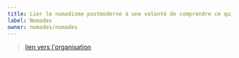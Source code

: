 ```yaml
---
title: Lier le nomadisme postmoderne à une volonté de comprendre ce qui a fait de nous une Humanité
label: Nomades
owner: nomades/nomades
---
```

> [lien vers l'organisation](https://github.com/nomades/nomades)


